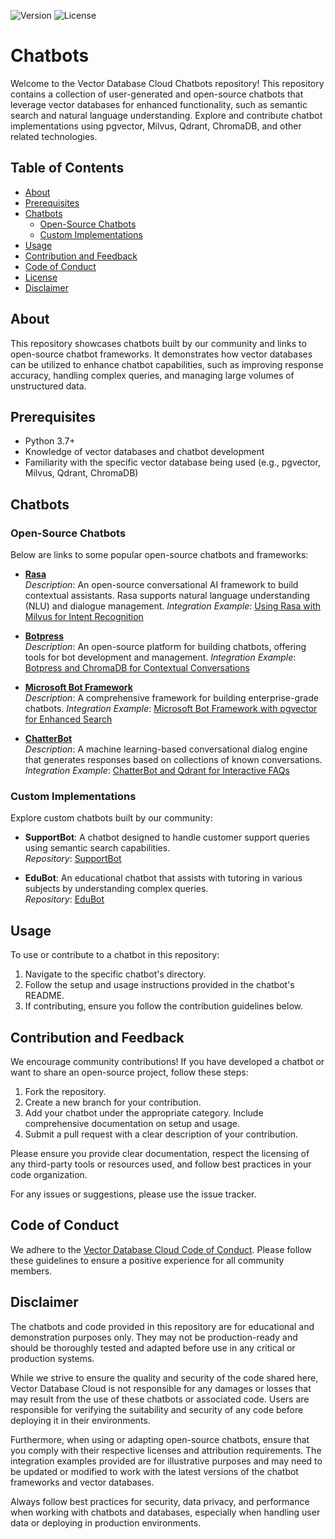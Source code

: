 ![Version](https://img.shields.io/badge/version-1.0.0-blue.svg)
![License](https://img.shields.io/badge/license-MIT-green.svg)

# Chatbots

Welcome to the Vector Database Cloud Chatbots repository! This repository contains a collection of user-generated and open-source chatbots that leverage vector databases for enhanced functionality, such as semantic search and natural language understanding. Explore and contribute chatbot implementations using pgvector, Milvus, Qdrant, ChromaDB, and other related technologies.

## Table of Contents

- [About](#about)
- [Prerequisites](#prerequisites)
- [Chatbots](#chatbots)
  - [Open-Source Chatbots](#open-source-chatbots)
  - [Custom Implementations](#custom-implementations)
- [Usage](#usage)
- [Contribution and Feedback](#contribution-and-feedback)
- [Code of Conduct](#code-of-conduct)
- [License](#license)
- [Disclaimer](#disclaimer)

## About

This repository showcases chatbots built by our community and links to open-source chatbot frameworks. It demonstrates how vector databases can be utilized to enhance chatbot capabilities, such as improving response accuracy, handling complex queries, and managing large volumes of unstructured data.

## Prerequisites

- Python 3.7+
- Knowledge of vector databases and chatbot development
- Familiarity with the specific vector database being used (e.g., pgvector, Milvus, Qdrant, ChromaDB)
  
## Chatbots

### Open-Source Chatbots

Below are links to some popular open-source chatbots and frameworks:

- **[Rasa](https://github.com/RasaHQ/rasa)**  
  *Description*: An open-source conversational AI framework to build contextual assistants. Rasa supports natural language understanding (NLU) and dialogue management.
  *Integration Example*: [Using Rasa with Milvus for Intent Recognition](link-to-example)

- **[Botpress](https://github.com/botpress/botpress)**  
  *Description*: An open-source platform for building chatbots, offering tools for bot development and management.
  *Integration Example*: [Botpress and ChromaDB for Contextual Conversations](link-to-example)

- **[Microsoft Bot Framework](https://github.com/microsoft/botframework-sdk)**  
  *Description*: A comprehensive framework for building enterprise-grade chatbots.
  *Integration Example*: [Microsoft Bot Framework with pgvector for Enhanced Search](link-to-example)

- **[ChatterBot](https://github.com/gunthercox/ChatterBot)**  
  *Description*: A machine learning-based conversational dialog engine that generates responses based on collections of known conversations.
  *Integration Example*: [ChatterBot and Qdrant for Interactive FAQs](link-to-example)

### Custom Implementations

Explore custom chatbots built by our community:

- **SupportBot**: A chatbot designed to handle customer support queries using semantic search capabilities.  
  *Repository*: [SupportBot](link-to-repo)

- **EduBot**: An educational chatbot that assists with tutoring in various subjects by understanding complex queries.  
  *Repository*: [EduBot](link-to-repo)

## Usage

To use or contribute to a chatbot in this repository:

1. Navigate to the specific chatbot's directory.
2. Follow the setup and usage instructions provided in the chatbot's README.
3. If contributing, ensure you follow the contribution guidelines below.

## Contribution and Feedback

We encourage community contributions! If you have developed a chatbot or want to share an open-source project, follow these steps:

1. Fork the repository.
2. Create a new branch for your contribution.
3. Add your chatbot under the appropriate category. Include comprehensive documentation on setup and usage.
4. Submit a pull request with a clear description of your contribution.

Please ensure you provide clear documentation, respect the licensing of any third-party tools or resources used, and follow best practices in your code organization.

For any issues or suggestions, please use the issue tracker.

## Code of Conduct

We adhere to the [Vector Database Cloud Code of Conduct](https://github.com/VectorDBCloud/Community/blob/main/CODE_OF_CONDUCT.md). Please follow these guidelines to ensure a positive experience for all community members.


## Disclaimer

The chatbots and code provided in this repository are for educational and demonstration purposes only. They may not be production-ready and should be thoroughly tested and adapted before use in any critical or production systems. 

While we strive to ensure the quality and security of the code shared here, Vector Database Cloud is not responsible for any damages or losses that may result from the use of these chatbots or associated code. Users are responsible for verifying the suitability and security of any code before deploying it in their environments.

Furthermore, when using or adapting open-source chatbots, ensure that you comply with their respective licenses and attribution requirements. The integration examples provided are for illustrative purposes and may need to be updated or modified to work with the latest versions of the chatbot frameworks and vector databases.

Always follow best practices for security, data privacy, and performance when working with chatbots and databases, especially when handling user data or deploying in production environments.
